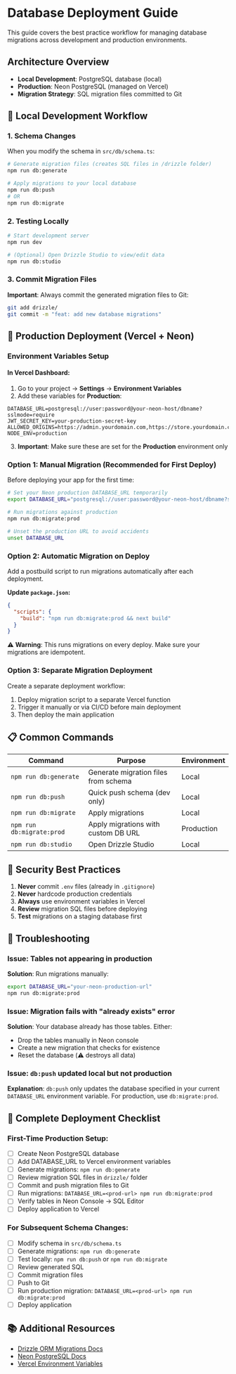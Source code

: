 # Database Deployment Guide

This guide covers the best practice workflow for managing database migrations across development and production environments.

## Architecture Overview

- **Local Development**: PostgreSQL database (local)
- **Production**: Neon PostgreSQL (managed on Vercel)
- **Migration Strategy**: SQL migration files committed to Git

## 🔧 Local Development Workflow

### 1. Schema Changes

When you modify the schema in `src/db/schema.ts`:

```bash
# Generate migration files (creates SQL files in /drizzle folder)
npm run db:generate

# Apply migrations to your local database
npm run db:push
# OR
npm run db:migrate
```

### 2. Testing Locally

```bash
# Start development server
npm run dev

# (Optional) Open Drizzle Studio to view/edit data
npm run db:studio
```

### 3. Commit Migration Files

**Important**: Always commit the generated migration files to Git:

```bash
git add drizzle/
git commit -m "feat: add new database migrations"
```

## 🚀 Production Deployment (Vercel + Neon)

### Environment Variables Setup

#### In Vercel Dashboard:

1. Go to your project → **Settings** → **Environment Variables**
2. Add these variables for **Production**:

```env
DATABASE_URL=postgresql://user:password@your-neon-host/dbname?sslmode=require
JWT_SECRET_KEY=your-production-secret-key
ALLOWED_ORIGINS=https://admin.yourdomain.com,https://store.yourdomain.com
NODE_ENV=production
```

3. **Important**: Make sure these are set for the **Production** environment only

### Option 1: Manual Migration (Recommended for First Deploy)

Before deploying your app for the first time:

```bash
# Set your Neon production DATABASE_URL temporarily
export DATABASE_URL="postgresql://user:password@your-neon-host/dbname?sslmode=require"

# Run migrations against production
npm run db:migrate:prod

# Unset the production URL to avoid accidents
unset DATABASE_URL
```

### Option 2: Automatic Migration on Deploy

Add a postbuild script to run migrations automatically after each deployment.

**Update `package.json`:**

```json
{
  "scripts": {
    "build": "npm run db:migrate:prod && next build"
  }
}
```

⚠️ **Warning**: This runs migrations on every deploy. Make sure your migrations are idempotent.

### Option 3: Separate Migration Deployment

Create a separate deployment workflow:

1. Deploy migration script to a separate Vercel function
2. Trigger it manually or via CI/CD before main deployment
3. Then deploy the main application

## 📋 Common Commands

| Command | Purpose | Environment |
|---------|---------|-------------|
| `npm run db:generate` | Generate migration files from schema | Local |
| `npm run db:push` | Quick push schema (dev only) | Local |
| `npm run db:migrate` | Apply migrations | Local |
| `npm run db:migrate:prod` | Apply migrations with custom DB URL | Production |
| `npm run db:studio` | Open Drizzle Studio | Local |

## 🔐 Security Best Practices

1. **Never** commit `.env` files (already in `.gitignore`)
2. **Never** hardcode production credentials
3. **Always** use environment variables in Vercel
4. **Review** migration SQL files before deploying
5. **Test** migrations on a staging database first

## 🐛 Troubleshooting

### Issue: Tables not appearing in production

**Solution**: Run migrations manually:
```bash
export DATABASE_URL="your-neon-production-url"
npm run db:migrate:prod
```

### Issue: Migration fails with "already exists" error

**Solution**: Your database already has those tables. Either:
- Drop the tables manually in Neon console
- Create a new migration that checks for existence
- Reset the database (⚠️ destroys all data)

### Issue: `db:push` updated local but not production

**Explanation**: `db:push` only updates the database specified in your current `DATABASE_URL` environment variable. For production, use `db:migrate:prod`.

## 🎯 Complete Deployment Checklist

### First-Time Production Setup:

- [ ] Create Neon PostgreSQL database
- [ ] Add DATABASE_URL to Vercel environment variables
- [ ] Generate migrations: `npm run db:generate`
- [ ] Review migration SQL files in `drizzle/` folder
- [ ] Commit and push migration files to Git
- [ ] Run migrations: `DATABASE_URL=<prod-url> npm run db:migrate:prod`
- [ ] Verify tables in Neon Console → SQL Editor
- [ ] Deploy application to Vercel

### For Subsequent Schema Changes:

- [ ] Modify schema in `src/db/schema.ts`
- [ ] Generate migrations: `npm run db:generate`
- [ ] Test locally: `npm run db:push` or `npm run db:migrate`
- [ ] Review generated SQL
- [ ] Commit migration files
- [ ] Push to Git
- [ ] Run production migration: `DATABASE_URL=<prod-url> npm run db:migrate:prod`
- [ ] Deploy application

## 📚 Additional Resources

- [Drizzle ORM Migrations Docs](https://orm.drizzle.team/docs/migrations)
- [Neon PostgreSQL Docs](https://neon.tech/docs)
- [Vercel Environment Variables](https://vercel.com/docs/concepts/projects/environment-variables)

